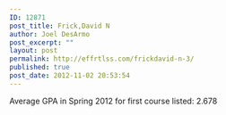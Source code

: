 ```yaml
---
ID: 12871
post_title: Frick,David N
author: Joel DesArmo
post_excerpt: ""
layout: post
permalink: http://effrtlss.com/frickdavid-n-3/
published: true
post_date: 2012-11-02 20:53:54
---
```

<p>Average GPA in Spring 2012 for first course listed: 2.678</p>